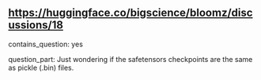 ## https://huggingface.co/bigscience/bloomz/discussions/18

contains_question: yes

question_part: Just wondering if the safetensors checkpoints are the same as pickle (.bin)  files.